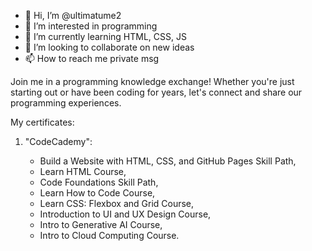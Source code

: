 - 👋 Hi, I’m @ultimatume2
- 👀 I’m interested in programming
- 🌱 I’m currently learning HTML, CSS, JS
- 💞️ I’m looking to collaborate on new ideas
- 📫 How to reach me private msg

Join me in a programming knowledge exchange! Whether you're just starting out or have been coding for years, let's connect and share our programming experiences.

My certificates:

1. "CodeCademy":

   - Build a Website with HTML, CSS, and GitHub Pages Skill Path,
   - Learn HTML Course,
   - Code Foundations Skill Path,
   - Learn How to Code Course,
   - Learn CSS: Flexbox and Grid Course,
   - Introduction to UI and UX Design Course,
   - Intro to Generative AI Course,
   - Intro to Cloud Computing Course.

<!---
ultimatume2/ultimatume2 is a ✨ special ✨ repository because its `README.md` (this file) appears on your GitHub profile.
You can click the Preview link to take a look at your changes.
--->
